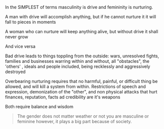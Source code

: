In the SIMPLEST of terms masculinity is drive and femininity is nurturing. 

A man with drive will accomplish anything, but if he cannot nurture it it will fall to pieces in moments

A woman who can nurture will keep anything alive, but without drive it shall never grow

And vice versa

Bad drive leads to things toppling from the outside: wars, unresolved fights, families and businesses warring within and without, all "obstacles", the 'others' ,  ideals and people included, being recklessly and aggressively destroyed 

Overbearing nurturing requires that no harmful, painful, or difficult thing be allowed, and will kill a system from within. Restrictions of speech and expression, demonization of the "other", and non physical attacks that hurt finances, reputation, facts ad credibility are it's weapons

Both require balance and wisdom

> The gender does not matter weather or not you are masculine or feminine however, it plays a big part because of society.
